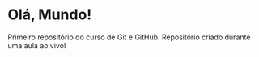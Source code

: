 # Olá, Mundo!
 Primeiro repositório do curso de Git e GitHub.
 Repositório criado durante uma aula ao vivo!
